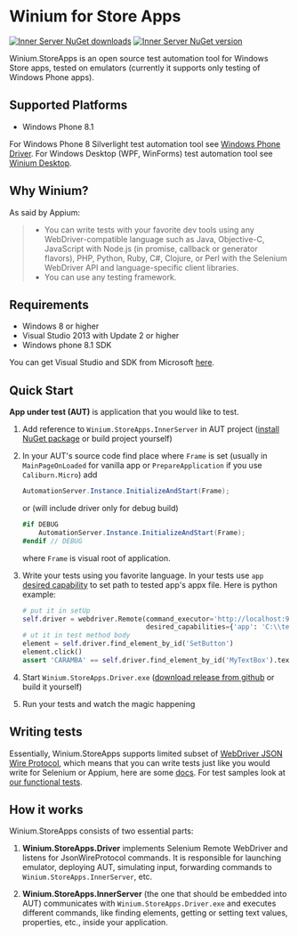 # Winium for Store Apps
[![Inner Server NuGet downloads](https://img.shields.io/nuget/dt/Winium.StoreApps.InnerServer.svg?style=flat-square)](https://www.nuget.org/packages/Winium.StoreApps.InnerServer/)
[![Inner Server NuGet version](https://img.shields.io/nuget/v/Winium.StoreApps.InnerServer.svg?style=flat-square)](https://www.nuget.org/packages/Winium.StoreApps.InnerServer/)

Winium.StoreApps is an open source test automation tool for Windows Store apps, tested on emulators (currently it supports only testing of Windows Phone apps).

## Supported Platforms
- Windows Phone 8.1

For Windows Phone 8 Silverlight test automation tool see [Windows Phone Driver](https://github.com/2gis/winphonedriver).
For Windows Desktop (WPF, WinForms) test automation tool see [Winium Desktop](https://github.com/2gis/cruciatus).

## Why Winium?
As said by Appium:
> - You can write tests with your favorite dev tools using any WebDriver-compatible language such as Java, Objective-C, JavaScript with Node.js (in promise, callback or generator flavors), PHP, Python, Ruby, C#, Clojure, or Perl with the Selenium WebDriver API and language-specific client libraries.
> - You can use any testing framework.

## Requirements
* Windows 8 or higher
* Visual Studio 2013 with Update 2 or higher
* Windows phone 8.1 SDK

You can get Visual Studio and SDK from Microsoft [here](https://dev.windows.com/en-us/develop/download-phone-sdk).

## Quick Start
**App under test (AUT)** is application that you would like to test.

1. Add reference to `Winium.StoreApps.InnerServer` in AUT project ([install NuGet package](https://www.nuget.org/packages/Winium.StoreApps.InnerServer/) or build project yourself)

2. In your AUT's source code find place where `Frame` is set (usually in `MainPageOnLoaded` for vanilla app or `PrepareApplication` if you use `Caliburn.Micro`)  add

	```cs
	AutomationServer.Instance.InitializeAndStart(Frame);
	```

	or (will include driver only for debug build)

	```cs
	#if DEBUG
		AutomationServer.Instance.InitializeAndStart(Frame);
	#endif // DEBUG
	```

	where `Frame` is visual root of application.

3. Write your tests using you favorite language. In your tests use `app` [desired capability](https://github.com/2gis/Winium.StoreApps/wiki/Capabilities) to set path to tested app's appx file. Here is python example:
	```python
	# put it in setUp
	self.driver = webdriver.Remote(command_executor='http://localhost:9999',
	                               desired_capabilities={'app': 'C:\\testApp.appx'})
	# ut it in test method body
	element = self.driver.find_element_by_id('SetButton')
	element.click()
	assert 'CARAMBA' == self.driver.find_element_by_id('MyTextBox').text
	```

4. Start `Winium.StoreApps.Driver.exe` ([download release from github](https://github.com/2gis/Winium.StoreApps/releases) or build it yourself)

5. Run your tests and watch the magic happening

## Writing tests
Essentially, Winium.StoreApps supports limited subset of [WebDriver JSON Wire Protocol](https://code.google.com/p/selenium/wiki/JsonWireProtocol), which means that you can write tests just like you would write for Selenium or Appium, here are some [docs](http://docs.seleniumhq.org/docs/03_webdriver.jsp).
For test samples look at [our functional tests](https://github.com/2gis/Winium.StoreApps/tree/master/Winium/TestApp.Test/py-functional).


## How it works
Winium.StoreApps consists of two essential parts:

1. **Winium.StoreApps.Driver** implements Selenium Remote WebDriver and listens for JsonWireProtocol commands. It is responsible for launching emulator, deploying AUT, simulating input, forwarding commands to `Winium.StoreApps.InnerServer`, etc.

2. **Winium.StoreApps.InnerServer** (the one that should be embedded into AUT) communicates with `Winium.StoreApps.Driver.exe` and executes different commands, like finding elements, getting or setting text values, properties, etc., inside your application.
